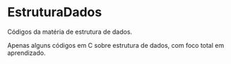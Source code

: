 # EstruturaDados
Códigos da matéria de estrutura de dados.

Apenas alguns códigos em C sobre estrutura de dados, com foco total em aprendizado.
